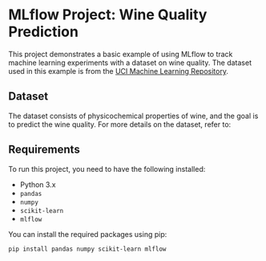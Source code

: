 # MLflow Project: Wine Quality Prediction

This project demonstrates a basic example of using MLflow to track machine learning experiments with a dataset on wine quality. The dataset used in this example is from the [UCI Machine Learning Repository](http://archive.ics.uci.edu/ml/datasets/Wine+Quality).

## Dataset

The dataset consists of physicochemical properties of wine, and the goal is to predict the wine quality. For more details on the dataset, refer to:

## Requirements

To run this project, you need to have the following installed:

- Python 3.x
- `pandas`
- `numpy`
- `scikit-learn`
- `mlflow`

You can install the required packages using pip:

```bash
pip install pandas numpy scikit-learn mlflow
```

